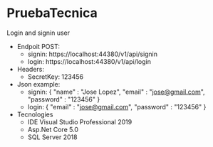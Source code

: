 # PruebaTecnica
Login and signin user
* Endpoit POST:
  * signin: https://localhost:44380/v1/api/signin
  * login: https://localhost:44380/v1/api/login
* Headers:
  * SecretKey: 123456
* Json example:
  * signin: {
 "name" : "Jose Lopez",
 "email" : "jose@gmail.com",
 "password" : "123456"
}
  * login: {
 "email" : "jose@gmail.com",
 "password" : "123456"
}
* Tecnologies
  * IDE Visual Studio Professional 2019
  * Asp.Net Core 5.0
  * SQL Server 2018
